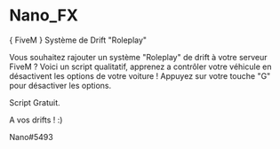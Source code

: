 # Nano_FX
{ FiveM } Système de Drift "Roleplay"

Vous souhaitez rajouter un système "Roleplay" de drift à votre serveur FiveM ?
Voici un script qualitatif, apprenez a contrôler votre véhicule en désactivent les options de votre voiture !
Appuyez sur votre touche "G" pour désactiver les options.

Script Gratuit.

A vos drifts ! :)





Nano#5493
